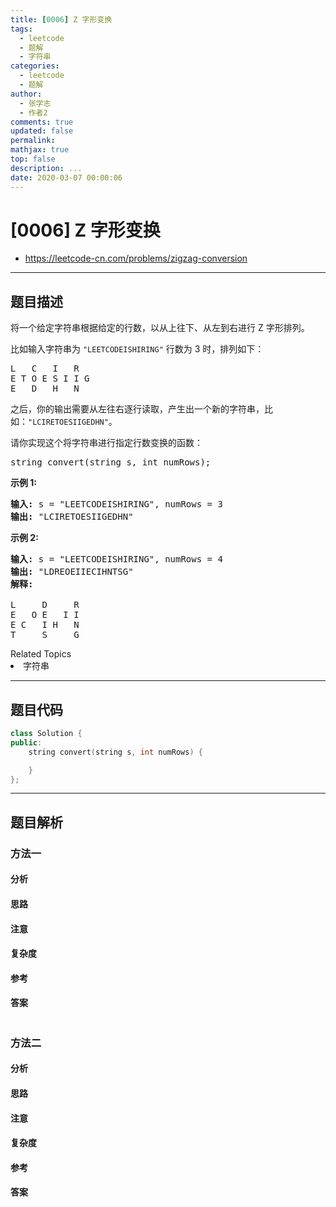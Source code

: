 ```yaml
---
title: [0006] Z 字形变换
tags:
  - leetcode
  - 题解
  - 字符串
categories:
  - leetcode
  - 题解
author:
  - 张学志
  - 作者2
comments: true
updated: false
permalink:
mathjax: true
top: false
description: ...
date: 2020-03-07 00:00:06
---
```


# [0006] Z 字形变换
* https://leetcode-cn.com/problems/zigzag-conversion

---


## 题目描述

<p>将一个给定字符串根据给定的行数，以从上往下、从左到右进行&nbsp;Z 字形排列。</p>

<p>比如输入字符串为 <code>&quot;LEETCODEISHIRING&quot;</code>&nbsp;行数为 3 时，排列如下：</p>

<pre>L   C   I   R
E T O E S I I G
E   D   H   N
</pre>

<p>之后，你的输出需要从左往右逐行读取，产生出一个新的字符串，比如：<code>&quot;LCIRETOESIIGEDHN&quot;</code>。</p>

<p>请你实现这个将字符串进行指定行数变换的函数：</p>

<pre>string convert(string s, int numRows);</pre>

<p><strong>示例&nbsp;1:</strong></p>

<pre><strong>输入:</strong> s = &quot;LEETCODEISHIRING&quot;, numRows = 3
<strong>输出:</strong> &quot;LCIRETOESIIGEDHN&quot;
</pre>

<p><strong>示例&nbsp;2:</strong></p>

<pre><strong>输入:</strong> s = &quot;LEETCODEISHIRING&quot;, numRows =&nbsp;4
<strong>输出:</strong>&nbsp;&quot;LDREOEIIECIHNTSG&quot;
<strong>解释:</strong>

L     D     R
E   O E   I I
E C   I H   N
T     S     G</pre>
<div><div>Related Topics</div><div><li>字符串</li></div></div>

---


## 题目代码

```cpp
class Solution {
public:
    string convert(string s, int numRows) {

    }
};
```

---


## 题目解析


### 方法一

#### 分析

#### 思路

#### 注意

#### 复杂度

#### 参考

#### 答案

```cpp

```


### 方法二

#### 分析

#### 思路

#### 注意

#### 复杂度

#### 参考

#### 答案

```cpp

```


